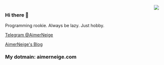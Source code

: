 <a href="#">
<img align="right" src="https://github-readme-stats.vercel.app/api?username=aimerneige&show_icons=true&hide_border=true&icon_color=586069&title_color=a0a9af">
</a>

### Hi there 👋

Programming rookie. Always be lazy. Just hobby.

[Telegram @AimerNeige](https://t.me/AimerNeige)

[AimerNeige's Blog](https://aimerneige.com)


### My dotmain: aimerneige.com

<!--
**aimerneige/aimerneige** is a ✨ _special_ ✨ repository because its `README.md` (this file) appears on your GitHub profile.

Here are some ideas to get you started:

- 🔭 I’m currently working on ...
- 🌱 I’m currently learning ...
- 👯 I’m looking to collaborate on ...
- 🤔 I’m looking for help with ...
- 💬 Ask me about ...
- 📫 How to reach me: ...
- 😄 Pronouns: ...
- ⚡ Fun fact: ...
-->
